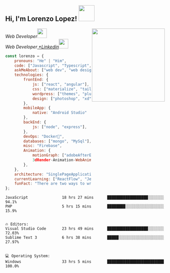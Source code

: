 <h2> Hi, I'm Lorenzo Lopez! <img src="https://media.giphy.com/media/mGcNjsfWAjY5AEZNw6/giphy.gif" width="50"></h2>
<img align='right' src="https://media.giphy.com/media/WTjXuYA2y4o3UZly3W/giphy.gif" width="230">
<p><em>Web Developer<img src="https://media.giphy.com/media/USV0ym3bVWQJJmNu3N/giphy.gif" width="30"></br>
Web Developer<a href="https://www.linkedin.com/in/lorenzo-lopez-67449719a/"> *Linkedin</a><img src="https://media.giphy.com/media/PiQejEf31116URju4V/giphy.gif" width="30"> 
</em></p>

```javascript & Wordpress
const lorenzo = {
    pronouns: "He" | "Him",
    code: ["Javascript", "Typescript", "php"],
    askMeAbout: ["web dev", "web design", "music", "animation", "tech"],
    technologies: {
        frontEnd: {
            js: ["react", "angular"],
            css: ["materialize", "tailwindCss", "bootstrap", "sass", "postCss"],
            wordpress: ["themes", "plugins", "support"],
            design: ["photoshop", "xd", "illustrator"]
        },
        mobileApp: {
            native: "Android Studio"
        },
        backEnd: {
            js: ["node", "express"],
        },
        devOps: "Docker🐳",
        databases: ["mongo", "MySql"],
        misc: "Firebase",
        Animation: {
            motionGraph: ["adobeAfterEffects", "adobePremiere"],
            3dRender-Animation-WebAnimation: ["blender", "Cinema4d", "Lottie.js", "bodyMovin"],
        },
    },
    architecture: "SinglePageApplications",
    currentLearning: ["ReactFlow", "Jest", "TestingLibrary"],
    funFact: "There are two ways to write error-free programs; only the third one works"
};
```

```💬 Programming Languages: 
JavaScript               18 hrs 27 mins      ██████████████████░░░░░░░   94.1% 
PHP                      5 hrs 15 mins       ████████░░░░░░░░░░░░░░░░░   15.9% 


🔥 Editors: 
Visual Studio Code       23 hrs 49 mins      ██████████████████░░░░░░░   72.03% 
Sublime Text 3           6 hrs 38 mins       █████░░░░░░░░░░░░░░░░░░░░   27.97% 


💻 Operating System: 
Windows                  33 hrs 5 mins       █████████████████████████   100.0%
```

<!--END_SECTION:-->
